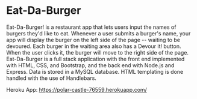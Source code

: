 # Eat-Da-Burger
Eat-Da-Burger! is a restaurant app that lets users input the names of burgers they'd like to eat. Whenever a user submits a burger's name, your app will display the burger on the left side of the page -- waiting to be devoured. Each burger in the waiting area also has a Devour it! button. When the user clicks it, the burger will move to the right side of the page. Eat-Da-Burger is a full stack application with the front end implemented with HTML, CSS, and Bootstrap, and the back end with Node.js and Express. Data is stored in a MySQL database. HTML templating is done handled with the use of Handlebars.

Heroku App: https://polar-castle-76559.herokuapp.com/
